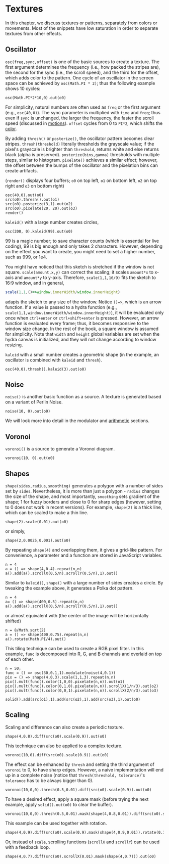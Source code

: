 Textures
========

In this chapter, we discuss textures or patterns, separately from colors or movements. Most of the snippets have low saturation in order to separate textures from other effects.

Oscillator
--------

`osc(freq,sync,offset)` is one of the basic sources to create a texture. The first argument determines the frequency (i.e., how packed the stripes are), the second for the sync (i.e., the scroll speed), and the third for the offset, which adds color to the pattern. One cycle of an oscillator in the screen space can be achieved by `osc(Math.PI * 2)`; thus the following example shows 10 cycles:

```hydra
osc(Math.PI*2*10,0).out(o0)
```

For simplicity, natural numbers are often used as `freq` or the first argument (e.g., `osc(40,0)`). The sync parameter is multiplied with `time` and `freq`; thus even if `sync` is unchanged, the larger the frequency, the faster the scroll speed (discussed in [motions](motions#low-frequency-oscillator)). `offset` cycles from 0 to `PI*2`, which shifts the [color](colors#oscillator).

By adding `thresh()` or `posterize()`, the oscillator pattern becomes clear stripes. `thresh(threshold)` literally thresholds the grayscale value; if the pixel's grayscale is brighter than `threshold`, returns white and else returns black (alpha is preserved). `posterize(bins,gamma)` thresholds with multiple steps, similar to histogram. `pixelate()` achieves a similar effect; however, the offset between the bumps of the oscillator and the pixelation bins can create artifacts.

(`render()` displays four buffers; `o0` on top left, `o1` on bottom left, `o2` on top right and `o3` on bottom right)

```hydra
osc(40,0).out(o0)
src(o0).thresh().out(o1)
src(o0).posterize(3,1).out(o2)
src(o0).pixelate(20, 20).out(o3)
render()
```

`kaleid()` with a large number creates circles,

```hydra
osc(200, 0).kaleid(99).out(o0)
```

99 is a magic number; to save character counts (which is essential for live coding), 99 is big enough and only takes 2 characters. However, depending on the effect you want to create, you might need to set a higher number, such as 999, or 1e4.

You might have noticed that this sketch is stretched if the window is not square. `scale(amount,x,y)` can correct the scaling; it scales `amount*x` to x-axis and `amount*y` to y-axis. Therefore, `scale(1,1,16/9)` fits the sketch to 16:9 window, and in general,

```javascript
scale(1,1,()=>window.innerWidth/window.innerHeight)
```

adapts the sketch to any size of the window. Notice `()=>`, which is an arrow function. If a value is passed to a hydra function (e.g., `scale(1,1,window.innerWidth/window.innerHeight)`), it will be evaluated only once when `ctrl+enter` or `ctrl+shift+enter` is pressed. However, an arrow function is evaluated every frame; thus, it becomes responsive to the window size change. In the rest of the book, a square window is assumed for simplicity. Note that `width` and `height` global variables are set when the hydra canvas is initialized, and they will not change according to window resizing.

`kaleid` with a small number creates a geometric shape (in the example, an oscillator is combined with `kaleid` and `thresh`).

```hydra
osc(40,0).thresh().kaleid(3).out(o0)
```

Noise
--------

`noise()` is another basic function as a source. A texture is generated based on a variant of Perlin Noise.

```hydra
noise(10, 0).out(o0)
```

We will look more into detail in the modulator and [arithmetic](arithmetic#normalization) sections.

Voronoi
--------

`voronoi()` is a source to generate a Voronoi diagram.

```hydra
voronoi(10, 0).out(o0)
```

Shapes
--------

`shape(sides,radius,smoothing)` generates a polygon with a number of sides set by `sides`. Nevertheless, it is more than just a polygon - `radius` changes the size of the shape, and most importantly, `smoothing` sets gradient of the shape; 1 for fuzzy borders and close to 0 for sharp edges (however, setting to 0 does not work in recent versions). For example, `shape(2)` is a thick line, which can be scaled to make a thin line.

```hydra
shape(2).scale(0.01).out(o0)
```

or simply,

```hydra
shape(2,0.0025,0.001).out(o0)
```

By repeating `shape(4)` and overlapping them, it gives a grid-like pattern. For convenience, a parameter and a function are stored in JavaScript variables.

```hydra
n = 4
a = () => shape(4,0.4).repeat(n,n)
a().add(a().scrollX(0.5/n).scrollY(0.5/n),1).out()
```

Similar to `kaleid()`, `shape()` with a large number of sides creates a circle. By tweaking the example above, it generates a Polka dot pattern.

```hydra
n = 4
a= () => shape(400,0.5).repeat(n,n)
a().add(a().scrollX(0.5/n).scrollY(0.5/n),1).out()
```

or almost equivalent with (the center of the image will be horizontally shifted)

```hydra
n = 8/Math.sqrt(2)
a = () => shape(400,0.75).repeat(n,n)
a().rotate(Math.PI/4).out()
```

This tiling technique can be used to create a RGB pixel filter. In this example, `func` is decomposed into R, G, and B channels and overlaid on top of each other.

```hydra
n = 50;
func = () => osc(30,0.1,1).modulate(noise(4,0.1))
pix = () => shape(4,0.3).scale(1,1,3).repeat(n,n)
pix().mult(func().color(1,0,0).pixelate(n,n)).out(o1)
pix().mult(func().color(0,1,0).pixelate(n,n)).scrollX(1/n/3).out(o2)
pix().mult(func().color(0,0,1).pixelate(n,n)).scrollX(2/n/3).out(o3)

solid().add(src(o1),1).add(src(o2),1).add(src(o3),1).out(o0)
```

Scaling
--------

Scaling and difference can also create a periodic texture.

```hydra
shape(4,0.8).diff(src(o0).scale(0.9)).out(o0)
```

This technique can also be applied to a complex texture.

```hydra
voronoi(10,0).diff(src(o0).scale(0.9)).out(o0)
```

The effect can be enhanced by `thresh` and setting the third argument of `voronoi` to 0, to have sharp edges. However, a naive implementation will end up in a complete noise (notice that `thresh(threshold, tolerance)`'s `tolerance` has to be always bigger than 0).

```hydra
voronoi(10,0,0).thresh(0.5,0.01).diff(src(o0).scale(0.9)).out(o0)
```

To have a desired effect, apply a square mask (before trying the next example, apply `solid().out(o0)` to clear the buffer).

```hydra
voronoi(10,0,0).thresh(0.5,0.01).mask(shape(4,0.8,0.01)).diff(src(o0).scale(0.9)).out(o0)
```

This example can be used together with rotation.

```hydra
shape(4,0.9).diff(src(o0).scale(0.9).mask(shape(4,0.9,0.01)).rotate(0.1)).out(o0)
```

Or, instead of `scale`, scrolling functions (`scrollX` and `scrollY`) can be used with a feedback loop.

```hydra
shape(4,0.7).diff(src(o0).scrollX(0.01).mask(shape(4,0.7))).out(o0)
```
